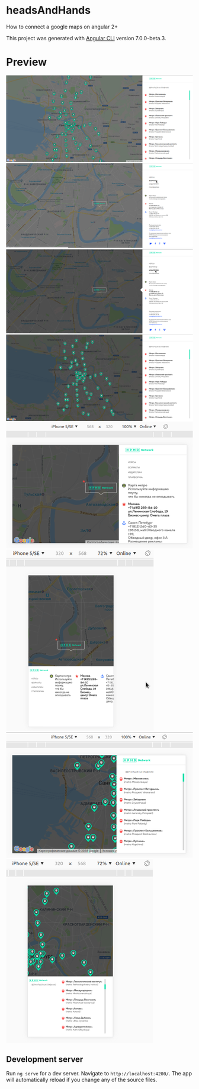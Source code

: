 # headsAndHands
How to connect a google maps on angular 2+

This project was generated with [Angular CLI](https://github.com/angular/angular-cli) version 7.0.0-beta.3.

# Preview
![](https://github.com/malcev-dmitry/headsAndHands/blob/master/src/assets/icons/previewList.png)
![](https://github.com/malcev-dmitry/headsAndHands/blob/master/src/assets/icons/previewMap.png)
![](https://github.com/malcev-dmitry/headsAndHands/blob/master/src/assets/icons/previewList1.png)
![](https://github.com/malcev-dmitry/headsAndHands/blob/master/src/assets/icons/previewList2.png)
![](https://github.com/malcev-dmitry/headsAndHands/blob/master/src/assets/icons/previewList3.png)
![](https://github.com/malcev-dmitry/headsAndHands/blob/master/src/assets/icons/previewList4.png)
![](https://github.com/malcev-dmitry/headsAndHands/blob/master/src/assets/icons/previewList5.png)
![](https://github.com/malcev-dmitry/headsAndHands/blob/master/src/assets/icons/previewList6.png)

## Development server
 Run `ng serve` for a dev server. Navigate to `http://localhost:4200/`. The app will automatically reload if you change any of the source files.
